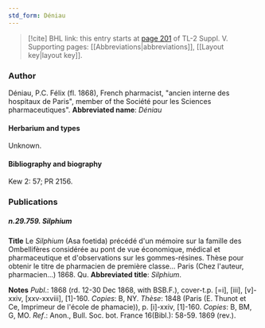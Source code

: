 ```yaml
---
std_form: Déniau
---
```


> [!cite] BHL link: this entry starts at [page 201](https://www.biodiversitylibrary.org/page/33259247) of TL-2 Suppl. V.
> Supporting pages: [[Abbreviations|abbreviations]], [[Layout key|layout key]].

### Author

Déniau, P.C. Félix (fl. 1868), French pharmacist, "ancien interne des hospitaux de Paris", member of the Société pour les Sciences pharmaceutiques". 
**Abbreviated name**: *Déniau*

#### Herbarium and types

Unknown.

#### Bibliography and biography

Kew 2: 57; PR 2156.

### Publications

##### n.29.759. Silphium

**Title**
Le *Silphium* (Asa foetida) précédé d'un mémoire sur la famille des Ombellifères considérée au pont de vue économique, médical et pharmaceutique et d'observations sur les gommes-résines. Thèse pour obtenir le titre de pharmacien de première classe... Paris (Chez l'auteur, pharmacien...) 1868. Qu.
**Abbreviated title**: *Silphium*.

**Notes**
*Publ*.: 1868 (rd. 12-30 Dec 1868, with BSB.F.), cover-t.p. \[=i\], \[iii\], \[v\]-xxiv, \[xxv-xxviii\], \[1\]-160. *Copies*: B, NY.
*Thèse*: 1848 (Paris (E. Thunot et Ce, Imprimeur de l'école de phamacie)), p. \[i\]-xxiv, \[1\]-160.
*Copies*: B, BM, G, MO.
*Ref*.: Anon., Bull. Soc. bot. France 16(Bibl.): 58-59. 1869 (rev.).

